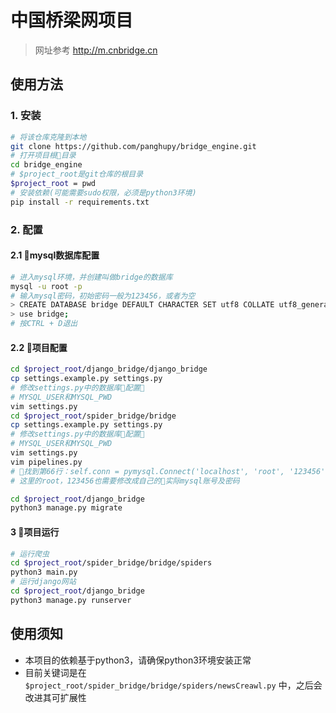 # 中国桥梁网项目
> 网址参考 http://m.cnbridge.cn

## 使用方法

### 1. 安装

``` bash
# 将该仓库克隆到本地
git clone https://github.com/panghupy/bridge_engine.git
# 打开项目根目录
cd bridge_engine
# $project_root是git仓库的根目录
$project_root = pwd
# 安装依赖(可能需要sudo权限，必须是python3环境)
pip install -r requirements.txt
```

### 2. 配置

#### 2.1 mysql数据库配置

``` bash
# 进入mysql环境，并创建叫做bridge的数据库
mysql -u root -p
# 输入mysql密码，初始密码一般为123456，或者为空
> CREATE DATABASE bridge DEFAULT CHARACTER SET utf8 COLLATE utf8_general_ci;
> use bridge;
# 按CTRL + D退出
```

#### 2.2 项目配置

``` bash
cd $project_root/django_bridge/django_bridge
cp settings.example.py settings.py
# 修改settings.py中的数据库配置
# MYSQL_USER和MYSQL_PWD
vim settings.py
cd $project_root/spider_bridge/bridge
cp settings.example.py settings.py
# 修改settings.py中的数据库配置
# MYSQL_USER和MYSQL_PWD
vim settings.py
vim pipelines.py
# 找到第66行：self.conn = pymysql.Connect('localhost', 'root', '123456', 'bridge', charset="utf8", use_unicode=True)
# 这里的root，123456也需要修改成自己的实际mysql账号及密码

cd $project_root/django_bridge
python3 manage.py migrate
```

#### 3 项目运行

``` bash
# 运行爬虫
cd $project_root/spider_bridge/bridge/spiders
python3 main.py
# 运行django网站
cd $project_root/django_bridge
python3 manage.py runserver
```

## 使用须知

- 本项目的依赖基于python3，请确保python3环境安装正常
- 目前关键词是在`$project_root/spider_bridge/bridge/spiders/newsCreawl.py` 中，之后会改进其可扩展性